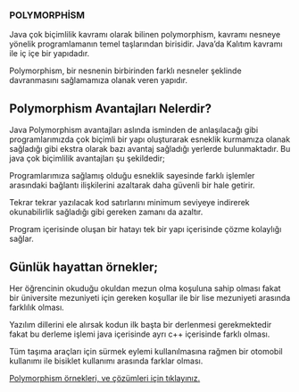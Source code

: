 ### POLYMORPHİSM​
Java çok biçimlilik kavramı olarak bilinen polymorphism, kavramı nesneye yönelik programlamanın temel taşlarından birisidir. Java’da Kalıtım kavramı ile iç içe bir yapıdadır. ​

Polymorphism, bir nesnenin birbirinden farklı nesneler şeklinde davranmasını sağlamamıza olanak veren yapıdır.​

## Polymorphism Avantajları Nelerdir?​
Java Polymorphism avantajları aslında isminden de anlaşılacağı gibi programlarımızda çok biçimli bir yapı oluşturarak esneklik kurmamıza olanak sağladığı gibi ekstra olarak bazı avantaj sağladığı yerlerde bulunmaktadır.​
Bu java çok biçimlilik avantajları şu şekildedir;​

Programlarımıza sağlamış olduğu esneklik sayesinde farklı işlemler arasındaki bağlantı ilişkilerini azaltarak daha güvenli bir hale getirir.​

Tekrar tekrar yazılacak kod satırlarını minimum seviyeye indirerek okunabilirlik sağladığı gibi gereken zamanı da azaltır.​

Program içerisinde oluşan bir hatayı tek bir yapı içerisinde çözme kolaylığı sağlar.​

## Günlük hayattan örnekler;​
Her öğrencinin okuduğu okuldan mezun olma koşuluna sahip olması fakat bir üniversite mezuniyeti için gereken koşullar ile bir lise mezuniyeti arasında farklılık olması.​

Yazılım dillerini ele alırsak kodun ilk başta bir derlenmesi gerekmektedir fakat bu derleme işlemi java içerisinde ayrı c++ içerisinde farklı olması.​

Tüm taşıma araçları için sürmek eylemi kullanılmasına rağmen bir otomobil kullanımı ile bisiklet kullanımı arasında farklar olması.​

[Polymorphism örnekleri, ve çözümleri için tıklayınız.](https://github.com/nisaefendioglu/Java-Tutorial/blob/main/Hafta%208/polymorphism/src/polymorphism/Polymorphism.java)
